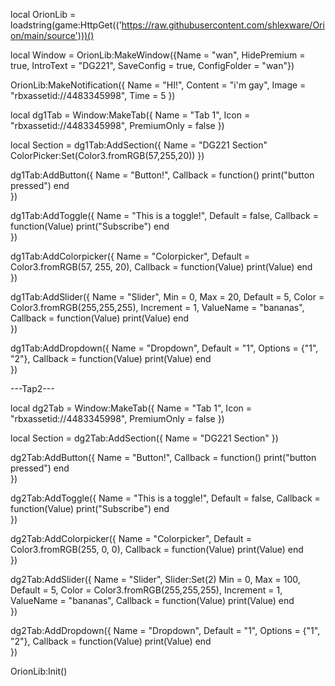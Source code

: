 local OrionLib = loadstring(game:HttpGet(('https://raw.githubusercontent.com/shlexware/Orion/main/source')))()

local Window = OrionLib:MakeWindow({Name = "wan", HidePremium = true,
    IntroText = "DG221", SaveConfig = true, ConfigFolder = "wan"})

OrionLib:MakeNotification({
 Name = "HI!",
 Content = "i'm gay",
 Image = "rbxassetid://4483345998",
 Time = 5
})

local dg1Tab = Window:MakeTab({
 Name = "Tab 1",
 Icon = "rbxassetid://4483345998",
 PremiumOnly = false
})

local Section = dg1Tab:AddSection({
 Name = "DG221 Section"
ColorPicker:Set(Color3.fromRGB(57,255,20))
})

dg1Tab:AddButton({
 Name = "Button!",
 Callback = function()
        print("button pressed")
   end    
})

dg1Tab:AddToggle({
 Name = "This is a toggle!",
 Default = false,
 Callback = function(Value)
  print("Subscribe")
 end    
})

dg1Tab:AddColorpicker({
 Name = "Colorpicker",
 Default = Color3.fromRGB(57, 255, 20),
 Callback = function(Value)
  print(Value)
 end   
})

dg1Tab:AddSlider({
 Name = "Slider",
 Min = 0,
 Max = 20,
 Default = 5,
 Color = Color3.fromRGB(255,255,255),
 Increment = 1,
 ValueName = "bananas",
 Callback = function(Value)
  print(Value)
 end    
})

dg1Tab:AddDropdown({
 Name = "Dropdown",
 Default = "1",
 Options = {"1", "2"},
 Callback = function(Value)
  print(Value)
 end    
})

---Tap2---

local dg2Tab = Window:MakeTab({
 Name = "Tab 1",
 Icon = "rbxassetid://4483345998",
 PremiumOnly = false
})

local Section = dg2Tab:AddSection({
 Name = "DG221 Section"
})

dg2Tab:AddButton({
 Name = "Button!",
 Callback = function()
        print("button pressed")
   end    
})

dg2Tab:AddToggle({
 Name = "This is a toggle!",
 Default = false,
 Callback = function(Value)
  print("Subscribe")
 end    
})

dg2Tab:AddColorpicker({
 Name = "Colorpicker",
 Default = Color3.fromRGB(255, 0, 0),
 Callback = function(Value)
  print(Value)
 end   
})

dg2Tab:AddSlider({
 Name = "Slider",
 Slider:Set(2)
 Min = 0,
 Max = 100,
 Default = 5,
 Color = Color3.fromRGB(255,255,255),
 Increment = 1,
 ValueName = "bananas",
 Callback = function(Value)
  print(Value)
 end    
})

dg2Tab:AddDropdown({
 Name = "Dropdown",
 Default = "1",
 Options = {"1", "2"},
 Callback = function(Value)
  print(Value)
 end    
})

OrionLib:Init()
